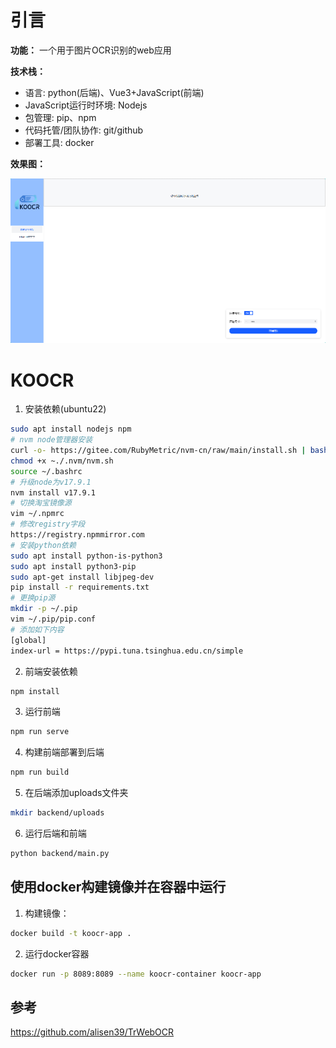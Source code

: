 
# 引言

**功能：** 一个用于图片OCR识别的web应用

**技术栈：**

- 语言: python(后端)、Vue3+JavaScript(前端)
- JavaScript运行时环境: Nodejs
- 包管理: pip、npm
- 代码托管/团队协作: git/github
- 部署工具: docker

**效果图：**

![展示图](./assets/Snipaste_2024-12-05_21-51-20.png)


# KOOCR

1. 安装依赖(ubuntu22)

```bash
sudo apt install nodejs npm
# nvm node管理器安装
curl -o- https://gitee.com/RubyMetric/nvm-cn/raw/main/install.sh | bash
chmod +x ~./.nvm/nvm.sh
source ~/.bashrc
# 升级node为v17.9.1
nvm install v17.9.1
# 切换淘宝镜像源
vim ~/.npmrc
# 修改registry字段
https://registry.npmmirror.com
# 安装python依赖
sudo apt install python-is-python3
sudo apt install python3-pip
sudo apt-get install libjpeg-dev
pip install -r requirements.txt
# 更换pip源
mkdir -p ~/.pip
vim ~/.pip/pip.conf
# 添加如下内容
[global]
index-url = https://pypi.tuna.tsinghua.edu.cn/simple
```

2. 前端安装依赖

```bash
npm install
```

3. 运行前端

```bash
npm run serve
```

4. 构建前端部署到后端

```bash
npm run build
```

5. 在后端添加uploads文件夹

```bash
mkdir backend/uploads
```

6. 运行后端和前端

```bash
python backend/main.py
```

## 使用docker构建镜像并在容器中运行

1. 构建镜像：

```bash
docker build -t koocr-app .
```

2. 运行docker容器

```bash
docker run -p 8089:8089 --name koocr-container koocr-app
```

## 参考

https://github.com/alisen39/TrWebOCR
